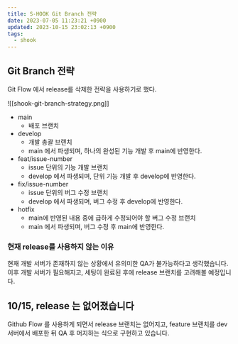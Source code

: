 ```yaml
---
title: S-HOOK Git Branch 전략
date: 2023-07-05 11:23:21 +0900
updated: 2023-10-15 23:02:13 +0900
tags:
  - shook
---
```


## Git Branch 전략

Git Flow 에서 release를 삭제한 전략을 사용하기로 했다.

![[shook-git-branch-strategy.png]]

- main
	- 배포 브랜치
- develop
	- 개발 총괄 브랜치
	- main 에서 파생되며, 하나의 완성된 기능 개발 후 main에 반영한다.
- feat/issue-number
	- issue 단위의 기능 개발 브랜치
	- develop 에서 파생되며, 단위 기능 개발 후 develop에 반영한다.
- fix/issue-number
	- issue 단위의 버그 수정 브랜치
	- develop 에서 파생되며, 버그 수정 후 develop에 반영한다.
- hotfix
	- main에 반영된 내용 중에 급하게 수정되어야 할 버그 수정 브랜치
	- main 에서 파생되며, 버그 수정 후 main에 반영한다.

### 현재 release를 사용하지 않는 이유

현재 개발 서버가 존재하지 않는 상황에서 유의미한 QA가 불가능하다고 생각했습니다.    
이후 개발 서버가 필요해지고, 세팅이 완료된 후에 release 브랜치를 고려해볼 예정입니다.

## 10/15,  release 는 없어졌습니다

Github Flow 를 사용하게 되면서 release 브랜치는 없어지고, feature 브랜치를 dev 서버에서 배포한 뒤 QA 후 머지하는 식으로 구현하고 있습니다.
